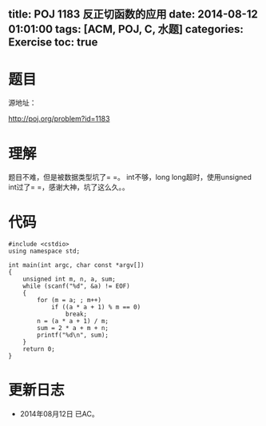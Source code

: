 ﻿title: POJ 1183 反正切函数的应用
date: 2014-08-12 01:01:00
tags: [ACM, POJ, C, 水题]
categories: Exercise
toc: true
---
# 题目
源地址：

http://poj.org/problem?id=1183

# 理解
题目不难，但是被数据类型坑了= =。
int不够，long long超时，使用unsigned int过了= =，感谢大神，坑了这么久。。

<!-- more -->

# 代码
```#include <iostream>
#include <cstdio>
using namespace std;

int main(int argc, char const *argv[])
{
    unsigned int m, n, a, sum;
    while (scanf("%d", &a) != EOF)
    {
        for (m = a; ; m++)
            if ((a * a + 1) % m == 0)
                break;
        n = (a * a + 1) / m;
        sum = 2 * a + m + n;
        printf("%d\n", sum);
    }
    return 0;
}
```	
# 更新日志
- 2014年08月12日 已AC。